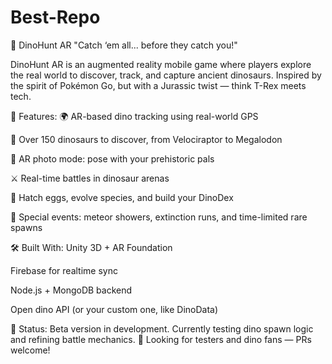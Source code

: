 # Best-Repo
🦖 DinoHunt AR
"Catch ‘em all... before they catch you!"

DinoHunt AR is an augmented reality mobile game where players explore the real world to discover, track, and capture ancient dinosaurs. Inspired by the spirit of Pokémon Go, but with a Jurassic twist — think T-Rex meets tech.

🧬 Features:
🌍 AR-based dino tracking using real-world GPS

🦕 Over 150 dinosaurs to discover, from Velociraptor to Megalodon

📸 AR photo mode: pose with your prehistoric pals

⚔️ Real-time battles in dinosaur arenas

🥚 Hatch eggs, evolve species, and build your DinoDex

🧭 Special events: meteor showers, extinction runs, and time-limited rare spawns

🛠️ Built With:
Unity 3D + AR Foundation

Firebase for realtime sync

Node.js + MongoDB backend

Open dino API (or your custom one, like DinoData)

🚧 Status:
Beta version in development. Currently testing dino spawn logic and refining battle mechanics.
🧪 Looking for testers and dino fans — PRs welcome!


